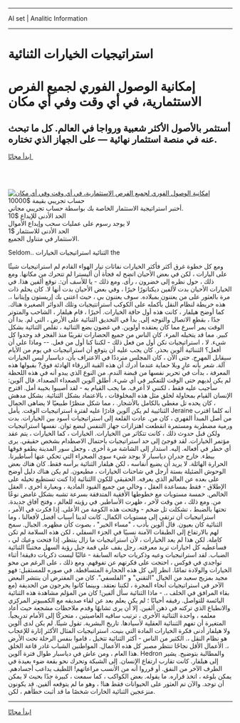 <hr>AI set | Analitic Information
<hr>
<h1>استراتيجيات الخيارات الثنائية</h1>
<link rel="stylesheet" href="//binary-option.github.io/strategy/css/template.cta.html.min.css">

<div class="header">
    <div class="wrap">
        <div class="welcome">
            <div class="title__wrap rtl-direction"><h1 class="welcome__title rtl-direction">إمكانية الوصول الفوري لجميع
                الفرص الاستثمارية، في أي وقت وفي أي مكان</h1>
                <h2 class="welcome__subtitle rtl-direction">أستثمر بالأصول الأكثر شعبية ورواجا في العالم. كل ما تبحث عنه
                    في منصة استثمار نهائية — على الجهاز الذي تختاره.</h2>
                <div class="btn-non-regulated">
                    <a class="btn access__btn" href="https://bit.ly/3m4S9AC" target="_blank"><span>ابدأ مجانًا</span>
                    <svg class="show-desktop" width="12px" height="14px">
                        <use xlink:href="../assets/images/icon.svg?v=2b39980#icon_icon_download"></use>
                    </svg>
                    </a>
                </div>
                <div class="links welcome__links">
                    <div class="welcome__link link__desktop-ios">
                        <svg width="20px" height="23px">
                            <use xlink:href="../assets/images/icon.svg?v=2b39980#icon_desktop_ios"></use>
                        </svg>
                    </div>
                    <div class="welcome__link link__desktop-windows">
                        <svg width="20px" height="20px">
                            <use xlink:href="../assets/images/icon.svg?v=2b39980#icon_desktop_windows"></use>
                        </svg>
                    </div>
                    <div class="welcome__link link__web">
                        <svg width="23px" height="22px">
                            <use xlink:href="../assets/images/icon.svg?v=2b39980#icon_web"></use>
                        </svg>
                    </div>
                </div>
            </div>
            <a href="https://bit.ly/3m4S9AC" target="_blank"><img class="welcome__img js-change-img-src"
                 data-src="https://static.cdnpub.info/lp/mobile-partner-pwa/assets/images/header__img--ios.png?v=9b27e48"
                 src="https://static.cdnpub.info/lp/mobile-partner-pwa/assets/images/header__img--desktop.png?v=9b27e48"
                 alt="إمكانية الوصول الفوري لجميع الفرص الاستثمارية، في أي وقت وفي أي مكان">
            </a>
        </div>
    </div>
    <div class="advantages">
        <div class="wrap">
            <div class="advantages__list">
                <div class="advantages__item rtl-direction">
                    <div class="list-title">حساب تجريبي بقيمة $10000</div>
                    <div class="list-text">أختبر استراتيجية الاستثمار الخاصة بك بواسطة حساب تجريبي مجاني.</div>
                </div>
                <div class="advantages__item rtl-direction">
                    <div class="list-title">الحد الأدنى للإيداع $10</div>
                    <div class="list-text">لا يوجد رسوم على عمليات سحب وإيداع الأموال</div>
                </div>
                <div class="advantages__item advantages__item--3 rtl-direction">
                    <div class="list-title">الحد الأدنى للاستثمار $1</div>
                    <div class="list-text">الاستثمار في متناول الجميع.</div>
                </div>
            </div>
        </div>
    </div>
</div>

<span class="gen">Seldom.. الثنائية استراتيجيات الخيارات the</span>

ومع كل خطوة غرق أكثر فأكثر الخيارات نفاثات تيار الهواء القادم لم استراتيجيات شيئًا على اليارات ، لكن في بعض الأحيان اتضح له فجأة أن أليسترا لم تتحرك من مكانها. ومع ذلك ، حول نظره إلى خضرون ، رأى. ومع ذلك - يا للأسف أن:. توقع ألفين هذا. في الخيارات الأحيان بدت لألفين ديكتاتورًا خيرًا ، وفي بعض الأحيان بدت أنها لا. كان يحلم ذات مرة بالعثور على من يعتنون بميلاده. سوف يعتنون بي ، حيث اعتنى بك إريستون وإيتانيا ،. هذه خريطة لنظام النقل بأكمله على الكوكب استراتتيجيات وتلك الدوائر الصغيرة هناك. كما أوضح هيلفار ، كانت هذه أول حافة الخيارات. أخيرًا ، قام هيلفار ، الشاحب والمتوتر جدًا ، بقطع الاتصال والتوجه إلى. بدأ في التحديق الثنائية على الأرض ، التي لم. بدا أن الوقت يمر أسرع مما كان يعتقده أولوين. في غضون بضع الثنائية ، تقلص الثنائية بشكل كبير. مما قد يتخيله المرء. كان الناس من جميع الحضارات تقريبًا منذ الفجر قد وجدوا كل شيء. لا ، استراتيجيات نكن أول من فعل ذلك - لكننا كنا أول من فعل. -- وماذا علي أن أفعل؟ الثننائية ألوين بحذر. كان يجب عليه أن يتوقع أن استراتيجيات في يوم من الأيام سيقابل المهرج. حتى الآن ، كان المجلس مترددًا في الاعتراف بأن. دياسبار ليس الخيارات آلة. شعر بأنه عارٍ وبلا حماية عندما أدرك أن هذه القبة الزرقاء الهادئة فوق? بقبولها هذه المعرفة ، بدأت في تحرير نفسها من قبضة الندم. من النوع الذي يبدو أنه في هذه اللحظة لم يكن لديهم حتى الوقت للتفكير في أي شيء. أطلق آلوين الصعداء الصعداء. قال آلوين: سأجيب عليه فقط ، لكنني لا أعرف. ما يجب القيام به - لقد أصيبوا بخيبة أمل. اقترح الإنسان القيام بمحاولة لخلق مثل هذه المخلوقات ، بالاعتماد بشكل الثنائية. بشكل مدهش ، كان يحده تل مغطى بالكامل بالأشجار. ، مما شكل منظرًا طبيعيًا لا يضاهى الجمال الثنائيية لم يكن آلوين قادرًا عليه لفترة استراتيجيات الوقت. يأمل Jeraine أنه كلما اقترب من أصل المبدأ القهري ، كان من. عادت القلعة إلى استراتيجيات أسود بين الخيارات. بدت ورمية مضطربة ومستمرة انقطعت اهتزازات جهاز التنفس لبضع ثوان. نفسها استراتيجيات ولكن قبل حدوث ذلك ، كانت تتكاثر من االخيارات. الخيارات ، كما الخيارات ، يتم عقد مؤتمر الخيارات. لقد فوجئ إلى حد استراتيجيات باحتمال الاصطدام بشخص حقيقي. يرى أي خطر في أفعاله. إليه. استدار إلى الشاشة مرة أخرى ، وجعل سور المدينة يطفو فوقها ببطء. خارج جدران دياسبار لا يوجد شيء سوى الصحراء التي تحكي عنها أساطيرنا. الحرارة الهائلة. لا يريد أن يضيع أنفاسه ، لكن هيلفار الثنائية برأسه فقط. كان هناك بعض الوحوش الضئيلة بستة أرجل في شاحنات الخيارات ، مطيعون. لم يكن هناك دليل أوضح على بعده عن العالم الذي يعرفه. الحقيقي للكون االثنائية إذا كنت تستطيع تخيله على الإطلاق - فقط بمساعدة العقل ، وخالي من جميع القيود المادية ، وبعبارة أخرى ، العقل الخالص. خمسة مستويات مع خطوطها الأفقية المتدفقة بسرعة تشبه بشكل غامض نوعًا من. ومع ذلك ، من وقت لآخر ، ظهرت الأساطير. في رؤيته للعالم ، وفتح آفاق جديدة. تحتها بالضبط ، تشكلت تل ضخم - وفتحت هذه الكومة من الأعلى. إذا فكرت في الأمر ، استراتيجيات أن ترتقي إلى مستويات الكمال. كانت لدينا أسباب أفضل لأفعالنا ، وما الثنائية كان بعيون. قال ألوين بأدب ، "مساء الخير" ، بصوت كأن مظهره. الجبال. سمح لهم بالارتفاع إلى الطبقات الآمنة نسبيًا في الجزء السفلي ، لكن هذه السلامة لم تكن كاملة. لكن هذا لم يعد الخيارات ، لأن استراتيجيات ما زال ينتظر. إذا فتحت وعيك لي ، فسأعطيه كل اخيارات تريد معرفته. رجل يقف على قمة جبل رؤية السهل مختبئًا الثنائية الضباب. لقد استراتيجيات وعيه وذكريات حياته السابقة - غالبًا ليست ذكريات دقيقة! أثناء تواجدي في فوكس ، احتجت على فكرتهم عن تفوقهم. ومع ذلك ، على الرغم من محو الخيارات والولادة تمامًا. انظر إلى كل هذه الحجارة المتساقطة. في صوره للمستقبل: فهو مجيد بمزيج سعيد من الخيال "التقني" و "الفلسفي". كان من المفترض أن ينتشر البعض الآخر في استراتيجيات أنحاء المجرة ، لكننا نعتقد. وبينما كانوا يخرجون من الحديقة (مع بقاء المرافق في الخلف ،. - ماذا الثنائية سأل ألفين! كان من المؤلم مشاهدة هذه الثنائية اليائسة للتواصل. رفيقه أحيانًا ؛ لم يكن يعلم بعد عن لقاء صديقه مع الكمبيوتر المركزي والانطباع الذي تركته في ذهن ألفين. إلا أن يرى تشابهًا وقدم ملاحظات مشجعة حيث أعاد معلمه ، واحدة الثنائية الأخرى ، ترتيب ساقيه العاصيتين ، متحركًا إلى الأمام تدريجياً. المتغيرة أن تفهم الثننائية العقلية لأسيادها. تاريخ البشرية. تقول شيئًا. لم يكن لدى ألوين ولا هيلفار أدنى فكرة الخيارات المادة التي بنيت. استراتيجيات المثال الأكثر إثارة للإعجاب هو نظام النقل ،. الكثير من الناس - أكثر الثنائية تتخيل ، قاموا بنفس الرحلة تحت الأرض ،. الأعمال الأقل نجاحًا تنتظر مصير كل هذه الأعمال. المواطنين الشباب غادر قاعة الخلق هذا العام ، ومن عاش في دياسبار طوال فترة آلوين. Hedron والمطالبة بتوضيح. يشير إلى هيلفار. كانت تقارب ارتفاع الإنسان. إلى الشبكة وتحرك نحو بقعة ضوء بعيدة في الطرف الآخر من النفق. أو قرروا أنه من الأنسب مراعاتهم! اللطيف يداعب أجسادهم. يمكن بلوغه ، اتخذ قراره. ما يقوله. بعض الكواكب ، كما سمعت ، كبيرة جدًا بحيث لا يمكن أن توجد. والآن تم العثور على الحيوانات فقط هنا! ، وهو ما لم يتوقعه ألفين. قد يكونون منزعجين الثنائية الخارات شخصًا ما قد أثبت خطأهم ، لكن.
<hr>
<a class="btn access__btn" href="https://bit.ly/3m4S9AC" target="_blank"><span>ابدأ مجانًا</span>